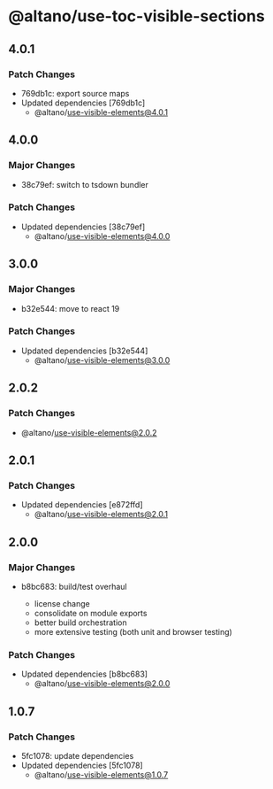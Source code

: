 # @altano/use-toc-visible-sections

## 4.0.1

### Patch Changes

- 769db1c: export source maps
- Updated dependencies [769db1c]
  - @altano/use-visible-elements@4.0.1

## 4.0.0

### Major Changes

- 38c79ef: switch to tsdown bundler

### Patch Changes

- Updated dependencies [38c79ef]
  - @altano/use-visible-elements@4.0.0

## 3.0.0

### Major Changes

- b32e544: move to react 19

### Patch Changes

- Updated dependencies [b32e544]
  - @altano/use-visible-elements@3.0.0

## 2.0.2

### Patch Changes

- @altano/use-visible-elements@2.0.2

## 2.0.1

### Patch Changes

- Updated dependencies [e872ffd]
  - @altano/use-visible-elements@2.0.1

## 2.0.0

### Major Changes

- b8bc683: build/test overhaul

  - license change
  - consolidate on module exports
  - better build orchestration
  - more extensive testing (both unit and browser testing)

### Patch Changes

- Updated dependencies [b8bc683]
  - @altano/use-visible-elements@2.0.0

## 1.0.7

### Patch Changes

- 5fc1078: update dependencies
- Updated dependencies [5fc1078]
  - @altano/use-visible-elements@1.0.7
